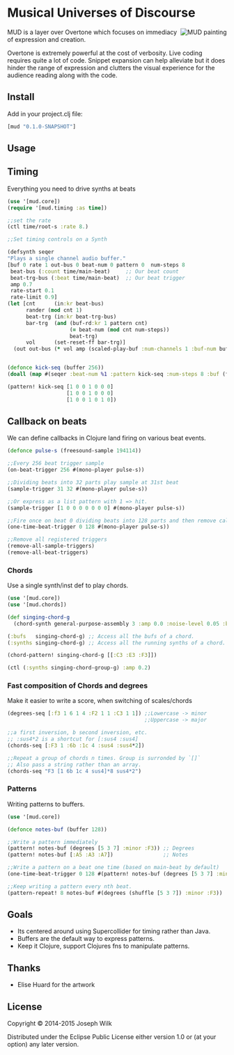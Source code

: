 # Musical Universes of Discourse

<img src="http://s30.postimg.org/6gdpkl2g1/piglet_color.png" alt="MUD painting" title="MUD" align="right" />

MUD is a layer over Overtone which focuses on immediacy of expression and creation.

Overtone is extremely powerful at the cost of verbosity. Live coding requires quite a lot of code.
Snippet expansion can help alleviate but it does hinder the range of expression and clutters the visual
experience for the audience reading along with the code.

## Install

Add in your project.clj file:

```clojure
[mud "0.1.0-SNAPSHOT"]
```

## Usage

## Timing

Everything you need to drive synths at beats

```clojure
(use '[mud.core])
(require '[mud.timing :as time])

;;set the rate
(ctl time/root-s :rate 8.)

;;Set timing controls on a Synth

(defsynth seqer
"Plays a single channel audio buffer."
[buf 0 rate 1 out-bus 0 beat-num 0 pattern 0  num-steps 8 
 beat-bus (:count time/main-beat)     ;; Our beat count
 beat-trg-bus (:beat time/main-beat)  ;; Our beat trigger
 amp 0.7
 rate-start 0.1
 rate-limit 0.9]
(let [cnt      (in:kr beat-bus)
      rander (mod cnt 1)
      beat-trg (in:kr beat-trg-bus)
      bar-trg  (and (buf-rd:kr 1 pattern cnt)
                    (= beat-num (mod cnt num-steps))
                    beat-trg)
      vol      (set-reset-ff bar-trg)]
  (out out-bus (* vol amp (scaled-play-buf :num-channels 1 :buf-num buf :rate (t-rand:kr rate-start rate-limit rander) :trigger bar-trg)))))


(defonce kick-seq (buffer 256))
(doall (map #(seqer :beat-num %1 :pattern kick-seq :num-steps 8 :buf (freesound-sample 194114)) (range 0 8)))

(pattern! kick-seq [1 0 0 1 0 0 0]
                   [1 0 0 1 0 0 0]
                   [1 0 0 1 0 1 0])
```

## Callback on beats

We can define callbacks in Clojure land firing on various beat events.

```clojure
(defonce pulse-s (freesound-sample 194114))

;;Every 256 beat trigger sample
(on-beat-trigger 256 #(mono-player pulse-s))

;;Dividing beats into 32 parts play sample at 31st beat
(sample-trigger 31 32 #(mono-player pulse-s))

;;Or express as a list pattern with 1 => hit.
(sample-trigger [1 0 0 0 0 0 0 0] #(mono-player pulse-s))

;;Fire once on beat 0 dividing beats into 128 parts and then remove callback.
(one-time-beat-trigger 0 128 #(mono-player pulse-s))

;;Remove all registered triggers
(remove-all-sample-triggers)
(remove-all-beat-triggers)
 ```

### Chords

Use a single synth/inst def to play chords.

```clojure
(use '[mud.core])
(use '[mud.chords])

(def singing-chord-g
  (chord-synth general-purpose-assembly 3 :amp 0.0 :noise-level 0.05 :beat-trg-bus (:beat time/beat-1th) :beat-bus (:count time/beat-1th) :attack 0.1 :release 0.1))

(:bufs   singing-chord-g) ;; Access all the bufs of a chord.
(:synths singing-chord-g) ;; Access all the running synths of a chord.

(chord-pattern! singing-chord-g [[:C3 :E3 :F3]])

(ctl (:synths singing-chord-group-g) :amp 0.2)
```

### Fast composition of Chords and degrees

Make it easier to write a score, when switching of scales/chords

```clojure
(degrees-seq [:f3 1 6 1 4 :F2 1 1 :C3 1 1]) ;;Lowercase -> minor
                                            ;;Uppercase -> major

;;a first inversion, b second inversion, etc.
;; :sus4*2 is a shortcut for [:sus4 :sus4]
(chords-seq [:F3 1 :6b :1c 4 :sus4 :sus4*2])

;;Repeat a group of chords n times. Group is surronded by `[]`
;; Also pass a string rather than an array.
(chords-seq "F3 [1 6b 1c 4 sus4]*8 sus4*2")
```

### Patterns

Writing patterns to buffers.

```clojure
(use '[mud.core])

(defonce notes-buf (buffer 128))

;;Write a pattern immediately
(pattern! notes-buf (degrees [5 3 7] :minor :F3)) ;; Degrees
(pattern! notes-buf [:A5 :A3 :A7])                ;; Notes

;;Write a pattern on a beat one time (based on main-beat by default)
(one-time-beat-trigger 0 128 #(pattern! notes-buf (degrees [5 3 7] :minor :F3)))

;;Keep writing a pattern every nth beat.
(pattern-repeat! 8 notes-buf #(degrees (shuffle [5 3 7]) :minor :F3))
```

## Goals

* Its centered around using Supercollider for timing rather than Java.
* Buffers are the default way to express patterns.
* Keep it Clojure, support Clojures fns to manipulate patterns.

## Thanks

* Elise Huard for the artwork

## License

Copyright © 2014-2015 Joseph Wilk

Distributed under the Eclipse Public License either version 1.0 or (at
your option) any later version.

